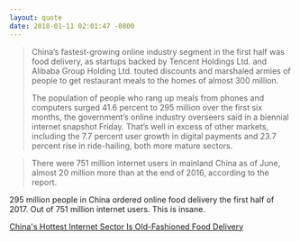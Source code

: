 ```yaml
---
layout: quote
date: 2018-01-11 02:01:47 -0800
---
```


> China’s fastest-growing online industry segment in the first half was food delivery, as startups backed by Tencent Holdings Ltd. and Alibaba Group Holding Ltd. touted discounts and marshaled armies of people to get restaurant meals to the homes of almost 300 million.
>
> The population of people who rang up meals from phones and computers surged 41.6 percent to 295 million over the first six months, the government’s online industry overseers said in a biennial internet snapshot Friday. That’s well in excess of other markets, including the 7.7 percent user growth in digital payments and 23.7 percent rise in ride-hailing, both more mature sectors.

> There were 751 million internet users in mainland China as of June, almost 20 million more than at the end of 2016, according to the report.

295 million people in China ordered online food delivery the first half of 2017. Out of 751 million internet users. This is insane.

[China's Hottest Internet Sector Is Old-Fashioned Food Delivery](https://www.bloomberg.com/news/articles/2017-08-04/china-s-hottest-internet-sector-is-old-fashioned-food-delivery)
